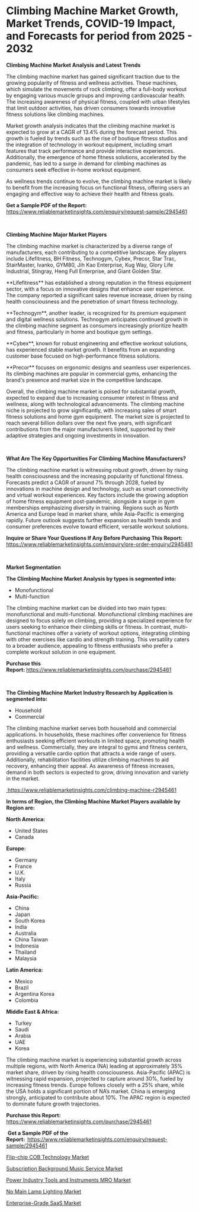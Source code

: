 <p><h1>Climbing Machine Market Growth, Market Trends, COVID-19 Impact, and Forecasts for period from 2025 - 2032</h1></p><p><strong>Climbing Machine Market Analysis and Latest Trends</strong></p>
<p><p>The climbing machine market has gained significant traction due to the growing popularity of fitness and wellness activities. These machines, which simulate the movements of rock climbing, offer a full-body workout by engaging various muscle groups and improving cardiovascular health. The increasing awareness of physical fitness, coupled with urban lifestyles that limit outdoor activities, has driven consumers towards innovative fitness solutions like climbing machines.</p><p>Market growth analysis indicates that the climbing machine market is expected to grow at a CAGR of 13.4% during the forecast period. This growth is fueled by trends such as the rise of boutique fitness studios and the integration of technology in workout equipment, including smart features that track performance and provide interactive experiences. Additionally, the emergence of home fitness solutions, accelerated by the pandemic, has led to a surge in demand for climbing machines as consumers seek effective in-home workout equipment. </p><p>As wellness trends continue to evolve, the climbing machine market is likely to benefit from the increasing focus on functional fitness, offering users an engaging and effective way to achieve their health and fitness goals.</p></p>
<p><strong>Get a Sample PDF of the Report:&nbsp;</strong> <a href="https://www.reliablemarketinsights.com/enquiry/request-sample/2945461?utm_campaign=2179&utm_medium=2&utm_source=Github&utm_content=ia&utm_term=11032025&utm_id=climbing-machine">https://www.reliablemarketinsights.com/enquiry/request-sample/2945461</a></p>
<p>&nbsp;</p>
<p><strong>Climbing Machine Major Market Players</strong></p>
<p><p>The climbing machine market is characterized by a diverse range of manufacturers, each contributing to a competitive landscape. Key players include Lifefitness, BH Fitness, Technogym, Cybex, Precor, Star Trac, StairMaster, Ivanko, GYM80, Jih Kao Enterprise, Kug Way, Glory Life Industrial, Stingray, Heng Full Enterprise, and Giant Golden Star.</p><p>**Lifefitness** has established a strong reputation in the fitness equipment sector, with a focus on innovative designs that enhance user experience. The company reported a significant sales revenue increase, driven by rising health consciousness and the penetration of smart fitness technology. </p><p>**Technogym**, another leader, is recognized for its premium equipment and digital wellness solutions. Technogym anticipates continued growth in the climbing machine segment as consumers increasingly prioritize health and fitness, particularly in home and boutique gym settings.</p><p>**Cybex**, known for robust engineering and effective workout solutions, has experienced stable market growth. It benefits from an expanding customer base focused on high-performance fitness solutions.</p><p>**Precor** focuses on ergonomic designs and seamless user experiences. Its climbing machines are popular in commercial gyms, enhancing the brand's presence and market size in the competitive landscape.</p><p>Overall, the climbing machine market is poised for substantial growth, expected to expand due to increasing consumer interest in fitness and wellness, along with technological advancements. The climbing machine niche is projected to grow significantly, with increasing sales of smart fitness solutions and home gym equipment. The market size is projected to reach several billion dollars over the next five years, with significant contributions from the major manufacturers listed, supported by their adaptive strategies and ongoing investments in innovation.</p></p>
<p>&nbsp;</p>
<p><strong>What Are The Key Opportunities For Climbing Machine Manufacturers?</strong></p>
<p><p>The climbing machine market is witnessing robust growth, driven by rising health consciousness and the increasing popularity of functional fitness. Forecasts predict a CAGR of around 7% through 2028, fueled by innovations in machine design and technology, such as smart connectivity and virtual workout experiences. Key factors include the growing adoption of home fitness equipment post-pandemic, alongside a surge in gym memberships emphasizing diversity in training. Regions such as North America and Europe lead in market share, while Asia-Pacific is emerging rapidly. Future outlook suggests further expansion as health trends and consumer preferences evolve toward efficient, versatile workout solutions.</p></p>
<p><strong>Inquire or Share Your Questions If Any Before Purchasing This Report:</strong> <a href="https://www.reliablemarketinsights.com/enquiry/pre-order-enquiry/2945461?utm_campaign=2179&utm_medium=2&utm_source=Github&utm_content=ia&utm_term=11032025&utm_id=climbing-machine">https://www.reliablemarketinsights.com/enquiry/pre-order-enquiry/2945461</a></p>
<p>&nbsp;</p>
<p><strong>Market Segmentation</strong></p>
<p><strong>The Climbing Machine Market Analysis by types is segmented into:</strong></p>
<p><ul><li>Monofunctional</li><li>Multi-function</li></ul></p>
<p><p>The climbing machine market can be divided into two main types: monofunctional and multi-functional. Monofunctional climbing machines are designed to focus solely on climbing, providing a specialized experience for users seeking to enhance their climbing skills or fitness. In contrast, multi-functional machines offer a variety of workout options, integrating climbing with other exercises like cardio and strength training. This versatility caters to a broader audience, appealing to fitness enthusiasts who prefer a complete workout solution in one equipment.</p></p>
<p><strong>Purchase this Report:&nbsp;</strong><a href="https://www.reliablemarketinsights.com/purchase/2945461?utm_campaign=2179&utm_medium=2&utm_source=Github&utm_content=ia&utm_term=11032025&utm_id=climbing-machine">https://www.reliablemarketinsights.com/purchase/2945461</a></p>
<p>&nbsp;</p>
<p><strong>The Climbing Machine Market Industry Research by Application is segmented into:</strong></p>
<p><ul><li>Household</li><li>Commercial</li></ul></p>
<p><p>The climbing machine market serves both household and commercial applications. In households, these machines offer convenience for fitness enthusiasts seeking efficient workouts in limited space, promoting health and wellness. Commercially, they are integral to gyms and fitness centers, providing a versatile cardio option that attracts a wide range of users. Additionally, rehabilitation facilities utilize climbing machines to aid recovery, enhancing their appeal. As awareness of fitness increases, demand in both sectors is expected to grow, driving innovation and variety in the market.</p></p>
<p><a href="https://www.reliablemarketinsights.com/climbing-machine-r2945461?utm_campaign=2179&utm_medium=2&utm_source=Github&utm_content=ia&utm_term=11032025&utm_id=climbing-machine">&nbsp;https://www.reliablemarketinsights.com/climbing-machine-r2945461</a></p>
<p><strong>In terms of Region, the Climbing Machine Market Players available by Region are:</strong></p>
<p>
    <p> <strong> North America: </strong>
        <ul>
            <li>United States</li>
            <li>Canada</li>
        </ul>
        </p> 
    <p> <strong> Europe: </strong>
        <ul>
            <li>Germany</li>
            <li>France</li>
            <li>U.K.</li>
            <li>Italy</li>
            <li>Russia</li>
        </ul>
        </p> 
    <p> <strong> Asia-Pacific: </strong>
        <ul>
            <li>China</li>
            <li>Japan</li>
            <li>South Korea</li>
            <li>India</li>
            <li>Australia</li>
            <li>China Taiwan</li>
            <li>Indonesia</li>
            <li>Thailand</li>
            <li>Malaysia</li>
        </ul>
        </p> 
    <p> <strong> Latin America: </strong>
        <ul>
            <li>Mexico</li>
            <li>Brazil</li>
            <li>Argentina Korea</li>
            <li>Colombia</li>
        </ul>
        </p> 
    <p> <strong> Middle East & Africa: </strong>
        <ul>
            <li>Turkey</li>
            <li>Saudi</li>
            <li>Arabia</li>
            <li>UAE</li>
            <li>Korea</li>
        </ul>
    </p>
    </p>
<p><p>The climbing machine market is experiencing substantial growth across multiple regions, with North America (NA) leading at approximately 35% market share, driven by rising health consciousness. Asia-Pacific (APAC) is witnessing rapid expansion, projected to capture around 30%, fueled by increasing fitness trends. Europe follows closely with a 25% share, while the USA holds a significant portion of NA’s market. China is emerging strongly, anticipated to contribute about 10%. The APAC region is expected to dominate future growth trajectories.</p></p>
<p><strong>Purchase this Report: </strong><a href="https://www.reliablemarketinsights.com/purchase/2945461?utm_campaign=2179&utm_medium=2&utm_source=Github&utm_content=ia&utm_term=11032025&utm_id=climbing-machine">https://www.reliablemarketinsights.com/purchase/2945461</a></p>
<p>&nbsp;<strong>Get a Sample PDF of the Report:&nbsp;&nbsp;</strong><a href="https://www.reliablemarketinsights.com/enquiry/request-sample/2945461?utm_campaign=2179&utm_medium=2&utm_source=Github&utm_content=ia&utm_term=11032025&utm_id=climbing-machine">https://www.reliablemarketinsights.com/enquiry/request-sample/2945461</a></p>
<p><strong></strong></p>
<p><p><a href="https://github.com/nibbsmantji/Market-Research-Report-List-1/blob/main/flip-chip-cob-technology-market.md?utm_campaign=2179&utm_medium=2&utm_source=Github&utm_content=ia&utm_term=11032025&utm_id=climbing-machine">Flip-chip COB Technology Market</a></p><p><a href="https://github.com/leehihkl/Market-Research-Report-List-1/blob/main/subscription-background-music-service-market.md?utm_campaign=2179&utm_medium=2&utm_source=Github&utm_content=ia&utm_term=11032025&utm_id=climbing-machine">Subscription Background Music Service Market</a></p><p><a href="https://github.com/osamhcombre/Market-Research-Report-List-1/blob/main/power-industry-tools-and-instruments-mro-market.md?utm_campaign=2179&utm_medium=2&utm_source=Github&utm_content=ia&utm_term=11032025&utm_id=climbing-machine">Power Industry Tools and Instruments MRO Market</a></p><p><a href="https://github.com/djibenesha/Market-Research-Report-List-1/blob/main/no-main-lamp-lighting-market.md?utm_campaign=2179&utm_medium=2&utm_source=Github&utm_content=ia&utm_term=11032025&utm_id=climbing-machine">No Main Lamp Lighting Market</a></p><p><a href="https://github.com/guleealhani/Market-Research-Report-List-1/blob/main/enterprise-grade-saas-market.md?utm_campaign=2179&utm_medium=2&utm_source=Github&utm_content=ia&utm_term=11032025&utm_id=climbing-machine">Enterprise-Grade SaaS Market</a></p></p>